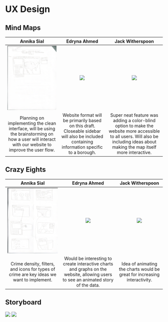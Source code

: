 # UX Design

## Mind Maps
| Annika Sial | Edryna Ahmed | Jack Witherspoon | 
|:---:|:---:|:---:|
| ![](annika1.png) | ![](cynthiamindmap.png) | ![](danielmindmap.png) | 
| Planning on implementing the clean interface, will be using the brainstorming on how a user will interact with our website to improve the user flow. | Website format will be primarily based on this draft. Closeable sidebar will also be included containing information specific to a borough. | Super neat feature was adding a color-blind option to make the website more accessible to all users. Will also be including ideas about making the map itself more interactive. | Important that we include narrative on our website; while it won't be included on the same page as the map, we will be adding additional subpages to the site that will highlight these details. | 

## Crazy Eights

| Annika Sial | Edryna Ahmed | Jack Witherspoon |
|:---:|:---:|:---:|
| ![](annika2.png) | ![](cynthiaeights.png) | ![](danieleights.png) |
| Crime density, filters, and icons for types of crime are key ideas we want to implement. | Would be interesting to create interactive charts and graphs on the website, allowing users to see an animated story of the data. | Idea of animating the charts would be great for increasing interactivity. | Would be cool to have a little help icon on the bottom that explains to users what our website does and how to navigate it. | 

## Storyboard

![](storyboard2.jpg)
![](storyboard1.jpg)
